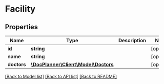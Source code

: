 # Facility

## Properties
Name | Type | Description | Notes
------------ | ------------- | ------------- | -------------
**id** | **string** |  | [optional] 
**name** | **string** |  | [optional] 
**doctors** | [**\DocPlanner\Client\Model\Doctors**](Doctors.md) |  | [optional] 

[[Back to Model list]](../../README.md#documentation-for-models) [[Back to API list]](../../README.md#documentation-for-api-endpoints) [[Back to README]](../../README.md)

